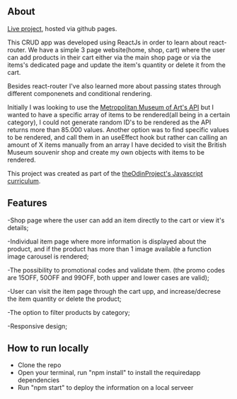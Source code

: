 ## About 

[Live project](https://hazigabriel.github.io/shopping-cart/), hosted via github pages.

This CRUD app was developed using ReactJs in order to learn about react-router. We have a simple 3 page website(home, shop, cart) where the user can add products in their cart either via the main shop page or via the items's dedicated page and update the item's quantity or delete it from the cart.

Besides react-router I've also learned more about passing states through different componenets and conditional rendering. 

Initially I was looking to use the [Metropolitan Museum of Art's API](https://www.programmableweb.com/api/metropolitan-museum-art-met-collection-rest-api-v10) but I wanted to have a specific array of items to be rendered(all being in a certain category), I could not generate random ID's to be rendered as the API returns more than 85.000 values. Another option was to find specific values to be rendered, and call them in an useEffect hook but rather can calling an amount of X items manually from an array I have decided to visit the British Museum souvenir shop and create my own objects with items to be rendered.

This project was created as part of the [theOdinProject's Javascript curriculum](https://www.theodinproject.com/paths/full-stack-javascript/courses/javascript#react-js).

## Features
-Shop page where the user can add an item directly to the cart or view it's details;

-Individual item page where more information is displayed about the product, and if the product has more than 1 image available a function image carousel is rendered;

-The possibility to promotional codes and validate them. (the promo codes are 15OFF, 50OFF and 99OFF, both  upper and lower cases are valid);

-User can visit the item page through the cart upp, and increase/decrese the item quantity or delete the product;

-The option to filter products by category;

-Responsive design;

## How to run locally

- Clone the repo
- Open your terminal, run "npm install" to install the requiredapp dependencies
- Run "npm start" to deploy the information on a local serveer

 
